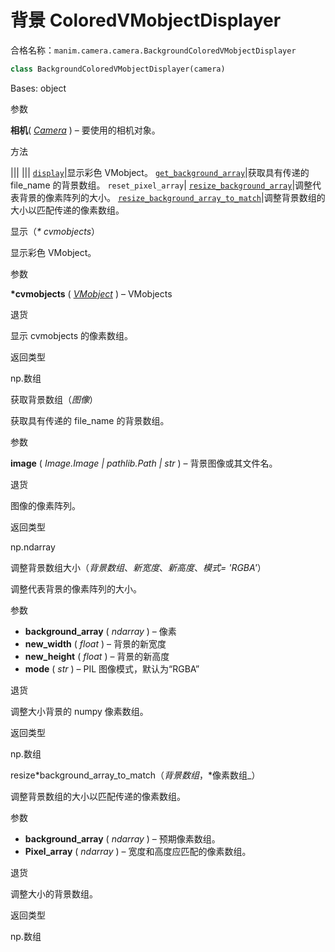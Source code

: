 # 背景 ColoredVMobjectDisplayer

合格名称：`manim.camera.camera.BackgroundColoredVMobjectDisplayer`

```py
class BackgroundColoredVMobjectDisplayer(camera)
```

Bases: object

参数

**相机**( [_Camera_]() ) – 要使用的相机对象。

方法

|||
|||
[`display`]()|显示彩色 VMobject。
[`get_background_array`]()|获取具有传递的 file_name 的背景数组。
`reset_pixel_array`|
[`resize_background_array`]()|调整代表背景的像素阵列的大小。
[`resize_background_array_to_match`]()|调整背景数组的大小以匹配传递的像素数组。


显示（_\* cvmobjects_）

显示彩色 VMobject。

参数

**\*cvmobjects** ( [_VMobject_]() ) – VMobjects

退货

显示 cvmobjects 的像素数组。

返回类型

np.数组

获取背景数组（_图像_）

获取具有传递的 file_name 的背景数组。

参数

**image** ( _Image.Image_ _|_ _pathlib.Path_ _|_ _str_ ) – 背景图像或其文件名。

退货

图像的像素阵列。

返回类型

np.ndarray

调整背景数组大小（_背景数组_、_新宽度_、_新高度_、_模式= 'RGBA'_）

调整代表背景的像素阵列的大小。

参数

- **background_array** ( _ndarray_ ) – 像素
- **new_width** ( _float_ ) – 背景的新宽度
- **new_height** ( _float_ ) – 背景的新高度
- **mode** ( _str_ ) – PIL 图像模式，默认为“RGBA”

退货

调整大小背景的 numpy 像素数组。

返回类型

np.数组

resize\*background_array_to_match（*背景数组*，\*像素数组\_）

调整背景数组的大小以匹配传递的像素数组。

参数

- **background_array** ( _ndarray_ ) – 预期像素数组。
- **Pixel_array** ( _ndarray_ ) – 宽度和高度应匹配的像素数组。

退货

调整大小的背景数组。

返回类型

np.数组
